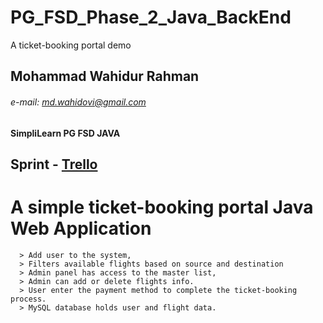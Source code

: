 # PG_FSD_Phase_2_Java_BackEnd
A ticket-booking portal demo

## Mohammad Wahidur Rahman
###### e-mail: md.wahidovi@gmail.com
**SimpliLearn PG FSD JAVA** 
## Sprint - [Trello](https://trello.com/b/dRgT70GB)

# A simple ticket-booking portal Java Web Application 

      > Add user to the system,
      > Filters available flights based on source and destination 
      > Admin panel has access to the master list, 
      > Admin can add or delete flights info.
      > User enter the payment method to complete the ticket-booking process.
      > MySQL database holds user and flight data.



